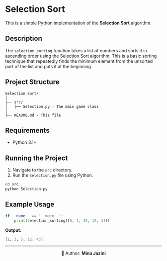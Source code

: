 # Selection Sort 
This is a simple Python implementation of the **Selection Sort** algorithm.
## Description
The `selection_sorting` function takes a list of numbers and sorts it in ascending order using the Selection Sort algorithm. This is a basic sorting technique that repeatedly finds the minimum element from the unsorted part of the list and puts it at the beginning.
## Project Structure
```
Selection Sort/
│
├── src/
│   ├── Selection.py - The main game class
│
├── README.md - This file
```

## Requirements

- Python 3.1+
## Running the Project

1. Navigate to the `src` directory.
2. Run the `Selection.py` file using Python.

```bash
cd src
python Selection.py
```
## Example Usage
```python
if __name__ == '__main__':
    print(selection_sorting([5, 1, 45, 12, 3]))
```
**Output:**
```python
[1, 3, 5, 12, 45]
```
---
<p align="center">👧 Author: <b>Mina Jazini</b></p>